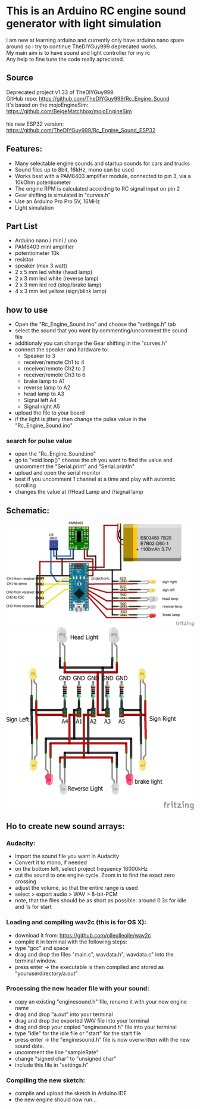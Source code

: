 # This is an Arduino RC engine sound generator with light simulation

I am new at learning arduino and currently only have arduino nano spare around so i try to continue TheDIYGuy999 deprecated works.<br>
My main aim is to have sound and light controller for my rc<br>
Any help to fine tune the code really apreciated.<br>

## Source
Deprecated project v1.33 of TheDIYGuy999<br>
GitHub repo: https://github.com/TheDIYGuy999/Rc_Engine_Sound <br>
It's based on the mojoEngineSim: https://github.com/BeigeMatchbox/mojoEngineSim <br>
<br>
his new ESP32 version: https://github.com/TheDIYGuy999/Rc_Engine_Sound_ESP32 <br>

## Features:
- Many selectable engine sounds and startup sounds for cars and trucks
- Sound files up to 8bit, 16kHz, mono can be used
- Works best with a PAM8403 amplifier module, connected to pin 3, via a 10kOhm potentiometer
- The engine RPM is calculated according to RC signal input on pin 2
- Gear shifting is simulated in "curves.h"
- Use an Arduino Pro Pro 5V, 16MHz
- Light simulation

## Part List
- Arduino nano / mini / uno
- PAM8403 mini amplifier
- potentiometer 10k
- resistor
- speaker (max 3 watt)
- 2 x 5 mm led white (head lamp)
- 2 x 3 mm led white (reverse lamp)
- 2 x 3 mm led red (stop/brake lamp)
- 4 x 3 mm led yellow (sign/blink lamp)

## how to use
- Open the "Rc_Engine_Sound.ino" and choose the "settings.h" tab
- select the sound that you want by commenting/uncomment the sound file
- additionaly you can change the Gear shifting in the "curves.h"
- connect the speaker and hardware to:
  -  Speaker to 3
  -  receiver/remote Ch1 to 4
  -  receiver/remote Ch2 to 2
  -  receiver/remote Ch3 to 6
  -  brake lamp to A1
  -  reverse lamp to A2
  -  head lamp to A3
  -  Signal left A4
  -  Signal right A5
- upload the file to your board
- if the light is jittery then change the pulse value in the "Rc_Engine_Sound.ino" 

### search for pulse value
- open the "Rc_Engine_Sound.ino"
- go to "void loop()" choose the ch you want to find the value and uncomment the "Serial.print" and "Serial.println"
- upload and open the serial monitor
- best if you uncomment 1 channel at a time and play with automtic scrolling
- changes the value at //Head Lamp and //signal lamp     

## Schematic:
![](https://github.com/projectronic/Arduino_Rc_Engine_Sound_with_light/blob/52771ad485f95c72b8efa5ffc7c4e6dda670866b/doc/Schematic_bb.png)
![](https://github.com/projectronic/Arduino_Rc_Engine_Sound_with_light/blob/52771ad485f95c72b8efa5ffc7c4e6dda670866b/doc/led%20wiring_bb.png)

## Ho to create new sound arrays:

### Audacity:
- Import the sound file you want in Audacity
- Convert it to mono, if needed
- on the bottom left, select project frequency 16000kHz
- cut the sound to one engine cycle. Zoom in to find the exact zero crossing
- adjust the volume, so that the entire range is used
- select > export audio > WAV > 8-bit-PCM
- note, that the files should be as short as possible: around 0.3s for idle and 1s for start

### Loading and compiling wav2c (this is for OS X):
- download it from: https://github.com/olleolleolle/wav2c
- compile it in terminal with the following steps:
- type "gcc" and space
- drag and drop the files "main.c", wavdata.h", wavdata.c" into the terminal window.
- press enter -> the executable is then compiled and stored as "youruserdirectory/a.out"

### Processing the new header file with your sound:
- copy an existing "enginesound.h" file, rename it with your new engine name
- drag and drop "a.out" into your terminal
- drag and drop the exported WAV file into your terminal
- drag and drop your copied "enginesound.h" file into your terminal
- type "idle" for the idle file or "start" for the start file
- press enter -> the "enginesound.h" file is now overwritten with the new sound data.
- uncomment the line "sampleRate"
- change "signed char" to "unsigned char"
- include this file in "settings.h"

### Compiling the new sketch:
- compile and upload the sketch in Arduino IDE
- the new engine should now run...
